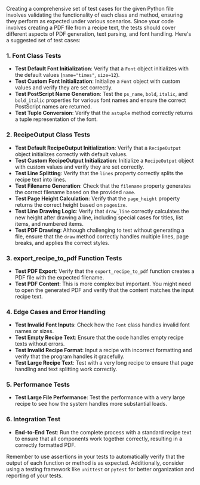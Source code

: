 Creating a comprehensive set of test cases for the given Python file involves validating the functionality of each class and method, ensuring they perform as expected under various scenarios. Since your code involves creating a PDF file from a recipe text, the tests should cover different aspects of PDF generation, text parsing, and font handling. Here's a suggested set of test cases:

### 1. Font Class Tests
- **Test Default Font Initialization**: Verify that a `Font` object initializes with the default values (`name="times"`, `size=12`).
- **Test Custom Font Initialization**: Initialize a `Font` object with custom values and verify they are set correctly.
- **Test PostScript Name Generation**: Test the `ps_name`, `bold`, `italic`, and `bold_italic` properties for various font names and ensure the correct PostScript names are returned.
- **Test Tuple Conversion**: Verify that the `astuple` method correctly returns a tuple representation of the font.

### 2. RecipeOutput Class Tests
- **Test Default RecipeOutput Initialization**: Verify that a `RecipeOutput` object initializes correctly with default values.
- **Test Custom RecipeOutput Initialization**: Initialize a `RecipeOutput` object with custom values and verify they are set correctly.
- **Test Line Splitting**: Verify that the `lines` property correctly splits the recipe text into lines.
- **Test Filename Generation**: Check that the `filename` property generates the correct filename based on the provided `name`.
- **Test Page Height Calculation**: Verify that the `page_height` property returns the correct height based on `pagesize`.
- **Test Line Drawing Logic**: Verify that `draw_line` correctly calculates the new height after drawing a line, including special cases for titles, list items, and numbered items.
- **Test PDF Drawing**: Although challenging to test without generating a file, ensure that the `draw` method correctly handles multiple lines, page breaks, and applies the correct styles.

### 3. export_recipe_to_pdf Function Tests
- **Test PDF Export**: Verify that the `export_recipe_to_pdf` function creates a PDF file with the expected filename.
- **Test PDF Content**: This is more complex but important. You might need to open the generated PDF and verify that the content matches the input recipe text.

### 4. Edge Cases and Error Handling
- **Test Invalid Font Inputs**: Check how the `Font` class handles invalid font names or sizes.
- **Test Empty Recipe Text**: Ensure that the code handles empty recipe texts without errors.
- **Test Invalid Recipe Format**: Input a recipe with incorrect formatting and verify that the program handles it gracefully.
- **Test Large Recipe Text**: Test with a very long recipe to ensure that page handling and text splitting work correctly.

### 5. Performance Tests
- **Test Large File Performance**: Test the performance with a very large recipe to see how the system handles more substantial loads.

### 6. Integration Test
- **End-to-End Test**: Run the complete process with a standard recipe text to ensure that all components work together correctly, resulting in a correctly formatted PDF.

Remember to use assertions in your tests to automatically verify that the output of each function or method is as expected. Additionally, consider using a testing framework like `unittest` or `pytest` for better organization and reporting of your tests.
